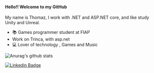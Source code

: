 #### Hello!! Welcome to my GitHub 

My name is Thomaz, I work with .NET and ASP.NET core, and like study Unity and Unreal.

- 📚 Games programmer student at FIAP
- Work on Trinca, with asp.net
- :computer: Lover of technology , Games and Music

![Anurag's github stats](https://github-readme-stats.vercel.app/api?username=Thomaz-Peres&show_icons=true&theme=tokyonight)

[![Linkedin Badge](https://img.shields.io/badge/LinkedIn-blue)](https://www.linkedin.com/in/thomazperessilva)
